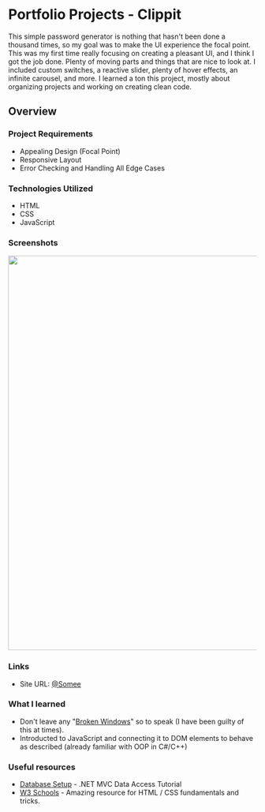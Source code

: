 # Portfolio Projects - Clippit

This simple password generator is nothing that hasn't been done a thousand times, so my goal was to make the UI experience the focal point. This was my first time really focusing on creating a pleasant UI, and I think I got the job done. Plenty of moving parts and things that are nice to look at. I included custom switches, a reactive slider, plenty of hover effects, an infinite carousel, and more. I learned a ton this project, mostly about organizing projects and working on creating clean code.   
## Overview

### Project Requirements

- Appealing Design (Focal Point)
- Responsive Layout 
- Error Checking and Handling All Edge Cases

### Technologies Utilized

- HTML
- CSS 
- JavaScript 

### Screenshots

<img src="https://user-images.githubusercontent.com/101738608/200132021-1fd026ec-58e9-4883-9014-1e2c5e48c04a.png" width="800">

### Links

* Site URL: [@Somee](https://my-first-password-generator.netlify.app/)

### What I learned

- Don't leave any "[Broken Windows](https://medium.com/@learnstuff.io/broken-window-theory-in-software-development-bef627a1ce99)" so to speak (I have been guilty of this at times).
- Introducted to JavaScript and connecting it to DOM elements to behave as described (already familiar with OOP in C#/C++)


### Useful resources

- [Database Setup](https://www.youtube.com/watch?v=bIiEv__QNxw&ab_channel=IAmTimCorey) - .NET MVC Data Access Tutorial
- [W3 Schools](https://www.w3schools.com/html/) - Amazing resource for HTML / CSS fundamentals and tricks.
